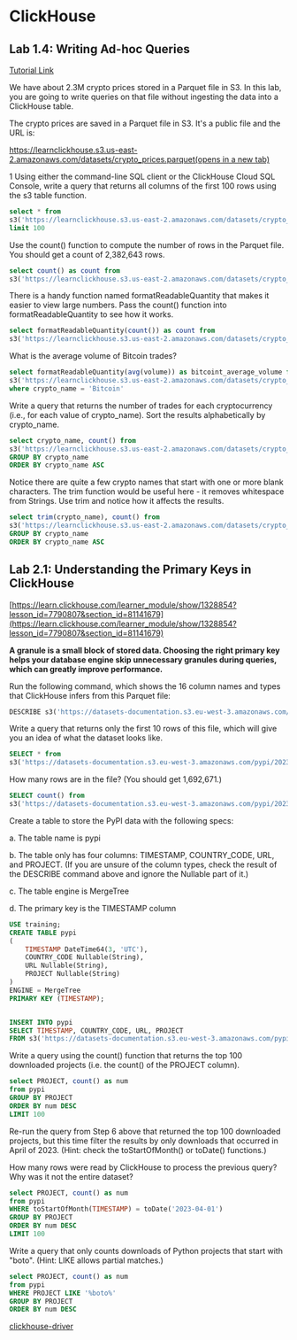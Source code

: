 # ClickHouse

## Lab 1.4: Writing Ad-hoc Queries
[Tutorial Link](https://learn.clickhouse.com/learner_module/show/1328489?lesson_id=7667283&section_id=81140575)

We have about 2.3M crypto prices stored in a Parquet file in S3. In this lab, you are going to write queries on that file without ingesting the data into a ClickHouse table.

The crypto prices are saved in a Parquet file in S3. It's a public file and the URL is:

[https://learnclickhouse.s3.us-east-2.amazonaws.com/datasets/crypto_prices.parquet(opens in a new tab)](https://learnclickhouse.s3.us-east-2.amazonaws.com/datasets/crypto_prices.parquet)

1
Using either the command-line SQL client or the ClickHouse Cloud SQL Console, write a query that returns all columns of the first 100 rows using the s3 table function.

```sql
select * from
s3('https://learnclickhouse.s3.us-east-2.amazonaws.com/datasets/crypto_prices.parquet')
limit 100
```

Use the count() function to compute the number of rows in the Parquet file. You should get a count of 2,382,643 rows.

```sql
select count() as count from
s3('https://learnclickhouse.s3.us-east-2.amazonaws.com/datasets/crypto_prices.parquet')

```

There is a handy function named formatReadableQuantity that makes it easier to view large numbers. Pass the count() function into formatReadableQuantity to see how it works.

```sql
select formatReadableQuantity(count()) as count from
s3('https://learnclickhouse.s3.us-east-2.amazonaws.com/datasets/crypto_prices.parquet')

```

What is the average volume of Bitcoin trades?

```sql
select formatReadableQuantity(avg(volume)) as bitcoint_average_volume from
s3('https://learnclickhouse.s3.us-east-2.amazonaws.com/datasets/crypto_prices.parquet')
where crypto_name = 'Bitcoin'
```

Write a query that returns the number of trades for each cryptocurrency (i.e., for each value of crypto_name). Sort the results alphabetically by crypto_name.

```sql
select crypto_name, count() from
s3('https://learnclickhouse.s3.us-east-2.amazonaws.com/datasets/crypto_prices.parquet')
GROUP BY crypto_name
ORDER BY crypto_name ASC
```

Notice there are quite a few crypto names that start with one or more blank characters. The trim function would be useful here - it removes whitespace from Strings. Use trim and notice how it affects the results.

```sql
select trim(crypto_name), count() from
s3('https://learnclickhouse.s3.us-east-2.amazonaws.com/datasets/crypto_prices.parquet')
GROUP BY crypto_name
ORDER BY crypto_name ASC
```

## Lab 2.1: Understanding the Primary Keys in ClickHouse
[https://learn.clickhouse.com/learner_module/show/1328854?lesson_id=7790807&section_id=81141679](https://learn.clickhouse.com/learner_module/show/1328854?lesson_id=7790807&section_id=81141679)  

**A granule is a small block of stored data. Choosing the right primary key helps your database engine skip unnecessary granules during queries, which can greatly improve performance.**  

Run the following command, which shows the 16 column names and types that ClickHouse infers from this Parquet file:  
```sql
DESCRIBE s3('https://datasets-documentation.s3.eu-west-3.amazonaws.com/pypi/2023/pypi_0_7_34.snappy.parquet');

```

Write a query that returns only the first 10 rows of this file, which will give you an idea of what the dataset looks like.  

```sql
SELECT * from  
s3('https://datasets-documentation.s3.eu-west-3.amazonaws.com/pypi/2023/pypi_0_7_34.snappy.parquet') LIMIT 50;
```
How many rows are in the file? (You should get 1,692,671.)

```sql
SELECT count() from
s3('https://datasets-documentation.s3.eu-west-3.amazonaws.com/pypi/2023/pypi_0_7_34.snappy.parquet') LIMIT 50;
```

Create a table to store the PyPI data with the following specs: 

a. The table name is pypi

b. The table only has four columns: TIMESTAMP, COUNTRY_CODE, URL, and PROJECT. (If you are unsure of the column types, check the result of the DESCRIBE command above and ignore the Nullable part of it.)

c. The table engine is MergeTree

d. The primary key is the TIMESTAMP column

```sql
USE training;
CREATE TABLE pypi
(
    TIMESTAMP DateTime64(3, 'UTC'),
    COUNTRY_CODE Nullable(String),
    URL Nullable(String),
    PROJECT Nullable(String)
)
ENGINE = MergeTree
PRIMARY KEY (TIMESTAMP);


INSERT INTO pypi
SELECT TIMESTAMP, COUNTRY_CODE, URL, PROJECT
FROM s3('https://datasets-documentation.s3.eu-west-3.amazonaws.com/pypi/2023/pypi_0_7_34.snappy.parquet');

```

Write a query using the count() function that returns the top 100 downloaded projects (i.e. the count() of the PROJECT column).

```sql
select PROJECT, count() as num
from pypi 
GROUP BY PROJECT
ORDER BY num DESC 
LIMIT 100
```

Re-run the query from Step 6 above that returned the top 100 downloaded projects, but this time filter the results by only downloads that occurred in April of 2023. (Hint: check the toStartOfMonth() or toDate() functions.)

How many rows were read by ClickHouse to process the previous query? Why was it not the entire dataset?

```sql
select PROJECT, count() as num
from pypi 
WHERE toStartOfMonth(TIMESTAMP) = toDate('2023-04-01')
GROUP BY PROJECT
ORDER BY num DESC 
LIMIT 100
```

Write a query that only counts downloads of Python projects that start with "boto". (Hint: LIKE allows partial matches.)

```sql
select PROJECT, count() as num
from pypi 
WHERE PROJECT LIKE '%boto%'
GROUP BY PROJECT
ORDER BY num DESC 
```

[clickhouse-driver](https://clickhouse-driver.readthedocs.io/en/latest/installation.html)
